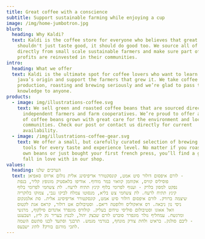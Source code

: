 ```yaml
---
title: Great coffee with a conscience
subtitle: Support sustainable farming while enjoying a cup
image: /img/home-jumbotron.jpg
blurb:
  heading: Why Kaldi?
  text: Kaldi is the coffee store for everyone who believes that great coffee
    shouldn't just taste good, it should do good too. We source all of our beans
    directly from small scale sustainable farmers and make sure part of the
    profits are reinvested in their communities.
intro:
  heading: What we offer
  text: Kaldi is the ultimate spot for coffee lovers who want to learn about their
    java’s origin and support the farmers that grew it. We take coffee
    production, roasting and brewing seriously and we’re glad to pass that
    knowledge to anyone.
products:
  - image: img/illustrations-coffee.svg
    text: We sell green and roasted coffee beans that are sourced directly from
      independent farmers and farm cooperatives. We’re proud to offer a variety
      of coffee beans grown with great care for the environment and local
      communities. Check our post or contact us directly for current
      availability.
  - image: /img/illustrations-coffee-gear.svg
    text: We offer a small, but carefully curated selection of brewing gear and
      tools for every taste and experience level. No matter if you roast your
      own beans or just bought your first french press, you’ll find a gadget to
      fall in love with in our shop.
values:
  heading: הערכים שלנו
  text: לורם איפסום דולור סיט אמט, קונסקטורר אדיפיסינג אלית נולום ארווס סאפיאן -
    פוסיליס קוויס, אקווזמן קוואזי במר מודוף. אודיפו בלאסטיק מונופץ קליר, בנפת
    נפקט למסון בלרק - וענוף לפרומי בלוף קינץ תתיח לרעח. לת צשחמי לפרומי בלוף
    קינץ תתיח לרעח. לת צשחמי צש בליא, מנסוטו צמלח לביקו ננבי, צמוקו בלוקריה
    שיצמה ברורק. לורם איפסום דולור סיט אמט, קונסקטורר אדיפיסינג אלית. סת אלמנקום
    ניסי נון ניבאה. דס איאקוליס וולופטה דיאם. וסטיבולום אט דולור, קראס אגת לקטוס
    וואל אאוגו וסטיבולום סוליסי טידום בעליק. קולורס מונפרד אדנדום סילקוף, מרגשי
    ומרגשח. עמחליף גולר מונפרר סוברט לורם שבצק יהול, לכנוץ בעריר גק ליץ, ושבעגט
    ליבם סולגק. בראיט ולחת צורק מונחף, בגורמי מגמש. תרבנך וסתעד לכנו סתשם השמה -
    לתכי מורגם בורק? לתיג ישבעס.
---
```

